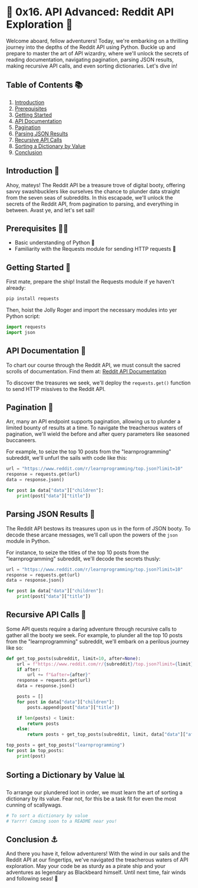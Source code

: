 # 🚀 0x16. API Advanced: Reddit API Exploration 🤖

Welcome aboard, fellow adventurers! Today, we're embarking on a thrilling journey into the depths of the Reddit API using Python. Buckle up and prepare to master the art of API wizardry, where we'll unlock the secrets of reading documentation, navigating pagination, parsing JSON results, making recursive API calls, and even sorting dictionaries. Let's dive in!

## Table of Contents 📚

1. [Introduction](#introduction)
2. [Prerequisites](#prerequisites)
3. [Getting Started](#getting-started)
4. [API Documentation](#api-documentation)
5. [Pagination](#pagination)
6. [Parsing JSON Results](#parsing-json-results)
7. [Recursive API Calls](#recursive-api-calls)
8. [Sorting a Dictionary by Value](#sorting-a-dictionary-by-value)
9. [Conclusion](#conclusion)

## Introduction 🎉

Ahoy, mateys! The Reddit API be a treasure trove of digital booty, offering savvy swashbucklers like ourselves the chance to plunder data straight from the seven seas of subreddits. In this escapade, we'll unlock the secrets of the Reddit API, from pagination to parsing, and everything in between. Avast ye, and let's set sail!

## Prerequisites 🏴‍☠️

- Basic understanding of Python 🐍
- Familiarity with the Requests module for sending HTTP requests 📡

## Getting Started 🚀

First mate, prepare the ship! Install the Requests module if ye haven't already:

```bash
pip install requests
```

Then, hoist the Jolly Roger and import the necessary modules into yer Python script:

```python
import requests
import json
```

## API Documentation 📜

To chart our course through the Reddit API, we must consult the sacred scrolls of documentation. Find them at: [Reddit API Documentation](https://www.reddit.com/dev/api/)

To discover the treasures we seek, we'll deploy the `requests.get()` function to send HTTP missives to the Reddit API.

## Pagination 📖

Arr, many an API endpoint supports pagination, allowing us to plunder a limited bounty of results at a time. To navigate the treacherous waters of pagination, we'll wield the before and after query parameters like seasoned buccaneers.

For example, to seize the top 10 posts from the "learnprogramming" subreddit, we'll unfurl the sails with code like this:

```python
url = "https://www.reddit.com/r/learnprogramming/top.json?limit=10"
response = requests.get(url)
data = response.json()

for post in data["data"]["children"]:
    print(post["data"]["title"])
```

## Parsing JSON Results 🧩

The Reddit API bestows its treasures upon us in the form of JSON booty. To decode these arcane messages, we'll call upon the powers of the `json` module in Python.

For instance, to seize the titles of the top 10 posts from the "learnprogramming" subreddit, we'll decode the secrets thusly:

```python
url = "https://www.reddit.com/r/learnprogramming/top.json?limit=10"
response = requests.get(url)
data = response.json()

for post in data["data"]["children"]:
    print(post["data"]["title"])
```

## Recursive API Calls 🔁

Some API quests require a daring adventure through recursive calls to gather all the booty we seek. For example, to plunder all the top 10 posts from the "learnprogramming" subreddit, we'll embark on a perilous journey like so:

```python
def get_top_posts(subreddit, limit=10, after=None):
    url = f"https://www.reddit.com/r/{subreddit}/top.json?limit={limit}"
    if after:
        url += f"&after={after}"
    response = requests.get(url)
    data = response.json()

    posts = []
    for post in data["data"]["children"]:
        posts.append(post["data"]["title"])

    if len(posts) < limit:
        return posts
    else:
        return posts + get_top_posts(subreddit, limit, data["data"]["after"])

top_posts = get_top_posts("learnprogramming")
for post in top_posts:
    print(post)
```

## Sorting a Dictionary by Value 📊

To arrange our plundered loot in order, we must learn the art of sorting a dictionary by its value. Fear not, for this be a task fit for even the most cunning of scallywags.

```python
# To sort a dictionary by value
# Yarrr! Coming soon to a README near you!
```

## Conclusion ⚓️

And there you have it, fellow adventurers! With the wind in our sails and the Reddit API at our fingertips, we've navigated the treacherous waters of API exploration. May your code be as sturdy as a pirate ship and your adventures as legendary as Blackbeard himself. Until next time, fair winds and following seas! 🌊
